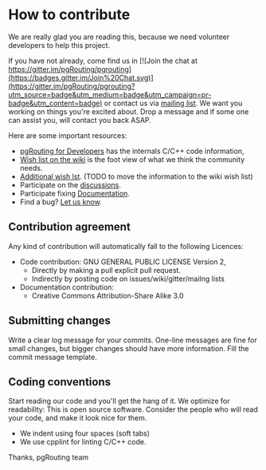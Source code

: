 # How to contribute

We are really glad you are reading this, because we need volunteer developers to help this project.

If you have not already, come find us in [![Join the chat at https://gitter.im/pgRouting/pgrouting](https://badges.gitter.im/Join%20Chat.svg)](https://gitter.im/pgRouting/pgrouting?utm_source=badge&utm_medium=badge&utm_campaign=pr-badge&utm_content=badge) or contact us via [mailing list](http://lists.osgeo.org/mailman/listinfo/pgrouting-dev). We want you working on things you're excited about. Drop a message and if some one can assist you, will contact you back ASAP.

Here are some important resources:

  * [pgRouting for Developers](http://docs.pgrouting.org/doxy/2.4/index.html) has the internals C/C++ code information,
  * [Wish list on the wiki](https://github.com/pgRouting/pgrouting/wiki/GSoC-Ideas) is the foot view of what we think the community needs.
  * [Additional wish lst](https://github.com/pgRouting/pgrouting/issues?q=is%3Aopen+is%3Aissue+label%3A%22Functionality+Request%22). (TODO to move the information to the wiki wish list)
  * Participate on the [discussions](https://github.com/pgRouting/pgrouting/issues?q=is%3Aopen+is%3Aissue+label%3ADiscussion).
  * Participate fixing [Documentation](https://github.com/pgRouting/pgrouting/issues?q=is%3Aopen+is%3Aissue+label%3ADocumentation).
  * Find a bug? [Let us know](https://github.com/pgRouting/pgrouting/issues).

## Contribution agreement

Any kind of contribution will automatically fall to the following Licences:

- Code contribution: GNU GENERAL PUBLIC LICENSE Version 2,
  - Directly by making a pull explicit pull request.
  - Indirectly by posting code on issues/wiki/gitter/mailng lists
- Documentation contribution:
  - Creative Commons Attribution-Share Alike 3.0
  
## Submitting changes


Write a clear log message for your commits. One-line messages are fine for small changes, but bigger changes should have more information.
Fill the commit message template.

## Coding conventions

Start reading our code and you'll get the hang of it. We optimize for readability:
This is open source software. Consider the people who will read your code, and make it look nice for them.

  * We indent using four spaces (soft tabs)
  * We use cpplint for linting C/C++ code.

Thanks,
pgRouting team

